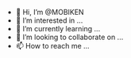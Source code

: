 - 👋 Hi, I’m @MOBIKEN
- 👀 I’m interested in ...
- 🌱 I’m currently learning ...
- 💞️ I’m looking to collaborate on ...
- 📫 How to reach me ...

<!---
MOBIKEN/MOBIKEN is a ✨ special ✨ repository because its `README.md` (this file) appears on your GitHub profile.
You can click the Preview link to take a look at your changes.
--->
